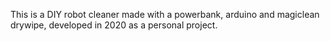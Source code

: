 This is a DIY robot cleaner made with a powerbank, arduino and magiclean drywipe, developed in 2020 as a personal project.
